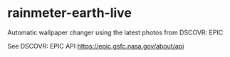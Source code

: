 # rainmeter-earth-live
Automatic wallpaper changer using the latest photos from DSCOVR: EPIC

See DSCOVR: EPIC API https://epic.gsfc.nasa.gov/about/api
